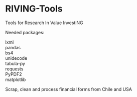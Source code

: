 # RIVING-Tools
 Tools for Research In Value InvestiNG

 Needed packages:

 lxml  
 pandas  
 bs4  
 unidecode  
 tabula-py  
 requests  
 PyPDF2  
 matplotlib  

Scrap, clean and process financial forms from Chile and USA
